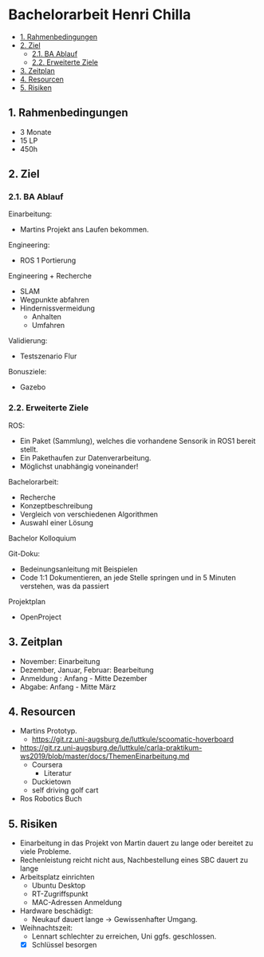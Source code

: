 # Bachelorarbeit Henri Chilla

* [1. Rahmenbedingungen](#1-rahmenbedingungen)
* [2. Ziel](#2-ziel)
  * [2.1. BA Ablauf](#21-ba-ablauf)
  * [2.2. Erweiterte Ziele](#22-erweiterte-ziele)
* [3. Zeitplan](#3-zeitplan)
* [4. Resourcen](#4-resourcen)
* [5. Risiken](#5-risiken)

## 1. Rahmenbedingungen

* 3 Monate
* 15 LP
* 450h

## 2. Ziel

### 2.1. BA Ablauf

Einarbeitung:

* Martins Projekt ans Laufen bekommen.

Engineering:

* ROS 1 Portierung

Engineering + Recherche

* SLAM
* Wegpunkte abfahren
* Hindernissvermeidung
  * Anhalten
  * Umfahren

Validierung:

* Testszenario Flur

Bonusziele:

* Gazebo

### 2.2. Erweiterte Ziele

ROS:

* Ein Paket (Sammlung), welches die vorhandene Sensorik in ROS1 bereit stellt.
* Ein Pakethaufen zur Datenverarbeitung.
* Möglichst unabhängig voneinander!

Bachelorarbeit:

* Recherche
* Konzeptbeschreibung
* Vergleich von verschiedenen Algorithmen
* Auswahl einer Lösung

Bachelor Kolloquium

Git-Doku:

* Bedeinungsanleitung mit Beispielen
* Code 1:1 Dokumentieren, an jede Stelle springen und in 5 Minuten verstehen, was da passiert

Projektplan

* OpenProject

## 3. Zeitplan

* November: Einarbeitung
* Dezember, Januar, Februar: Bearbeitung
* Anmeldung : Anfang - Mitte Dezember
* Abgabe: Anfang - Mitte März

## 4. Resourcen

* Martins Prototyp.
  * <https://git.rz.uni-augsburg.de/luttkule/scoomatic-hoverboard>
* <https://git.rz.uni-augsburg.de/luttkule/carla-praktikum-ws2019/blob/master/docs/ThemenEinarbeitung.md>
  * Coursera
    * Literatur
  * Duckietown
  * self driving golf cart
* Ros Robotics Buch

## 5. Risiken

* Einarbeitung in das Projekt von Martin dauert zu lange oder bereitet zu viele Probleme.
* Rechenleistung reicht nicht aus, Nachbestellung eines SBC dauert zu lange
* Arbeitsplatz einrichten
  * Ubuntu Desktop
  * RT-Zugriffspunkt
  * MAC-Adressen Anmeldung
* Hardware beschädigt:
  * Neukauf dauert lange -> Gewissenhafter Umgang.
* Weihnachtszeit:
  * Lennart schlechter zu erreichen, Uni ggfs. geschlossen.
  * [x] Schlüssel besorgen
